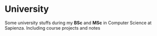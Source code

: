 # University
Some university stuffs during my **BSc** and **MSc** in Computer Science at Sapienza. Including course projects and notes 
